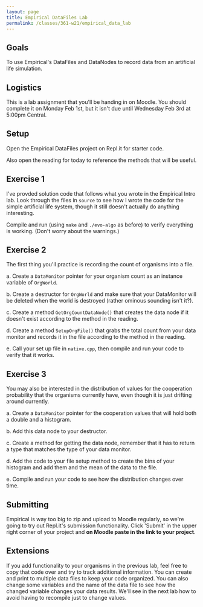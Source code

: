 ```yaml
---
layout: page
title: Empirical DataFiles Lab
permalink: /classes/361-w21/empirical_data_lab
---
```


## Goals
To use Empirical's DataFiles and DataNodes to record data from an artificial life simulation.

## Logistics
This is a lab assignment that you'll be handing in on Moodle. You should complete it on Monday Feb 1st, but it isn't due until Wednesday Feb 3rd at 5:00pm Central.

## Setup
Open the Empirical DataFiles project on Repl.it for starter code.

Also open the reading for today to reference the methods that will be useful.

## Exercise 1
I've provded solution code that follows what you wrote in the Empirical Intro lab. Look through the files in `source` to see how I wrote the code for the simple artificial life system, though it still doesn't actually do anything interesting.

Compile and run (using `make` and `./evo-algo` as before) to verify everything is working. (Don't worry about the warnings.)

## Exercise 2
The first thing you'll practice is recording the count of organisms into a file.

a. Create a `DataMonitor` pointer for your organism count as an instance variable of `OrgWorld`.

b. Create a destructor for `OrgWorld` and make sure that your DataMonitor will be deleted when the world is destroyed (rather ominous sounding isn't it?).

c. Create a method `GetOrgCountDataNode()` that creates the data node if it doesn't exist according to the method in the reading.

d. Create a method `SetupOrgFile()` that grabs the total count from your data monitor and records it in the file according to the method in the reading.

e. Call your set up file in `native.cpp`, then compile and run your code to verify that it works.

## Exercise 3
You may also be interested in the distribution of values for the cooperation probability that the organisms currently have, even though it is just drifting around currently. 

a. Create a `DataMonitor` pointer for the cooperation values that will hold both a double and a histogram.

b. Add this data node to your destructor.

c. Create a method for getting the data node, remember that it has to return a type that matches the type of your data monitor.

d. Add the code to your file setup method to create the bins of your histogram and add them and the mean of the data to the file.

e. Compile and run your code to see how the distribution changes over time.

## Submitting
Empirical is way too big to zip and upload to Moodle regularly, so we're going to try out Repl.it's submission functionality. Click 'Submit' in the upper right corner of your project and **on Moodle paste in the link to your project**.

## Extensions
If you add functionality to your organisms in the previous lab, feel free to copy that code over and try to track additional information. You can create and print to multiple data files to keep your code organized. You can also change some variables and the name of the data file to see how the changed variable changes your data results. We'll see in the next lab how to avoid having to recompile just to change values.